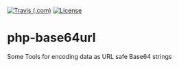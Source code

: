 [![Travis (.com)](https://img.shields.io/travis/com/timjmasters/php-base64url?style=for-the-badge)](https://travis-ci.com/timjmasters/php-base64url)
[![License](https://img.shields.io/github/license/timjmasters/php-base64url?color=blue&style=for-the-badge)](https://www.gnu.org/licenses/gpl-3.0.en.html)

# php-base64url
Some Tools for encoding data as URL safe Base64 strings

